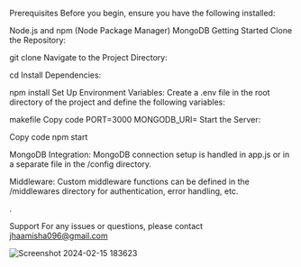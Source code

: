 Prerequisites
Before you begin, ensure you have the following installed:

Node.js and npm (Node Package Manager)
MongoDB
Getting Started
Clone the Repository:



git clone <repository-url>
Navigate to the Project Directory:


cd <project-directory>
Install Dependencies:


npm install
Set Up Environment Variables:
Create a .env file in the root directory of the project and define the following variables:

makefile
Copy code
PORT=3000
MONGODB_URI=<mongodb-connection-uri>
Start the Server:


Copy code
npm start





MongoDB Integration:
MongoDB connection setup is handled in app.js or in a separate file in the /config directory.

Middleware:
Custom middleware functions can be defined in the /middlewares directory for authentication, error handling, etc.

.

Support
For any issues or questions, please contact jhaamisha096@gmail.com


![Screenshot 2024-02-15 183623](https://github.com/amishajha/Task_Management_App_backend_VE3/assets/63840354/f41dfd77-43ad-41a9-8088-0b05b6f8001c)


